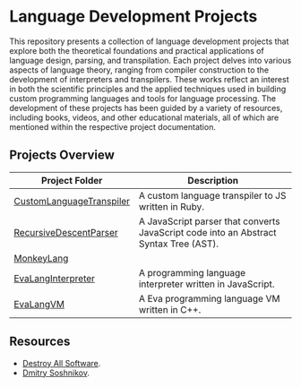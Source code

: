 # Language Development Projects

This repository presents a collection of language development projects that explore both the theoretical foundations and practical applications of language design, parsing, and transpilation. Each project delves into various aspects of language theory, ranging from compiler construction to the development of interpreters and transpilers. These works reflect an interest in both the scientific principles and the applied techniques used in building custom programming languages and tools for language processing. The development of these projects has been guided by a variety of resources, including books, videos, and other educational materials, all of which are mentioned within the respective project documentation.

## Projects Overview
| Project Folder                     | Description                                                                 |
|------------------------------------|-----------------------------------------------------------------------------|
| [CustomLanguageTranspiler](01_CustomLanguageTranspiler) | A custom language transpiler to JS written in Ruby. |
| [RecursiveDescentParser](02_RecursiveDescentParser)     | A JavaScript parser that converts JavaScript code into an Abstract Syntax Tree (AST). |
| [MonkeyLang](03_MonkeyLang)     |  |
| [EvaLangInterpreter](04_EvaLangInterpreter)                        | A programming language interpreter written in JavaScript. |
| [EvaLangVM](05_EvaLangVM)                        | A Eva programming language VM written in C++. |

## Resources

- [Destroy All Software](https://www.destroyallsoftware.com).
- [Dmitry Soshnikov](http://dmitrysoshnikov.com/).

